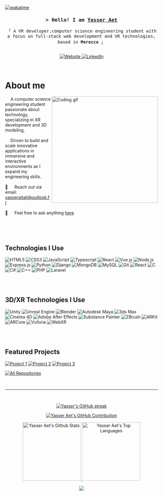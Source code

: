 <!-- Wakatime Badge -->
[![wakatime](https://wakatime.com/badge/user/your-unique-user-id.svg)](https://wakatime.com/@your-unique-user-id)

<!-- Introduction Header -->
<h3 align="center">
  <samp>&gt; Hello! I am
    <b><a target="_blank" href="https://github.com/YasserAet">Yasser Aet</a></b>
  </samp>
</h3>

<p align="center"> 
  <samp>
    「 A VR developer,computer science engineering student with a focus on full-stack web development and VR technologies, based in <b>Morocco</b> 」
    <br>
    <br>
  </samp>
</p>

<!-- Social Badges -->
<p align="center">
 <a href="https://yassiraitali.me" target="blank">
  <img src="https://img.shields.io/badge/Website-DC143C?style=for-the-badge&logo=medium&logoColor=white" alt="Website" />
 </a>
 <a href="https://www.linkedin.com/in/aitali-yassir/" target="_blank">
  <img src="https://img.shields.io/badge/LinkedIn-0077B5?style=for-the-badge&logo=linkedin&logoColor=white" alt="LinkedIn"/>
 </a>
</p>
<br />

# About me
 <img align="right" width="350" src="/assets/programmer.gif" alt="Coding gif" />
  
&emsp; A computer science engineering student passionate about technology, specializing in XR development and 3D modeling. <br/><br/>
&emsp; Driven to build and scale innovative applications in immersive and interactive environments as I expand my engineering skills. <br/><br/>
 📧 &emsp; Reach out via email: yasseraitali@outlook.fr<br/><br/>
 💬 &emsp; Feel free to ask anything [here](https://github.com/YasserAet/YasserAet/issues)
</p>

<br/>
<br/>
<br/>

## Technologies I Use

![HTML5](https://img.shields.io/badge/HTML5-E34F26?style=for-the-badge&logo=html5&logoColor=white)
![CSS3](https://img.shields.io/badge/CSS3-1572B6?style=for-the-badge&logo=css3&logoColor=white)
![JavaScript](https://img.shields.io/badge/Javascript-F0DB4F?style=for-the-badge&labelColor=black&logo=javascript&logoColor=F0DB4F)
![Typescript](https://img.shields.io/badge/Typescript-007acc?style=for-the-badge&labelColor=black&logo=typescript&logoColor=007acc)
![React](https://img.shields.io/badge/-React-61DBFB?style=for-the-badge&labelColor=black&logo=react&logoColor=61DBFB)
![Vue.js](https://img.shields.io/badge/Vue.js-42b983?style=for-the-badge&logo=vue.js&logoColor=white)
![Node.js](https://img.shields.io/badge/Nodejs-3C873A?style=for-the-badge&labelColor=black&logo=node.js&logoColor=3C873A)
![Express.js](https://img.shields.io/badge/Express.js-000000?style=for-the-badge&logo=express&logoColor=white)
![Python](https://img.shields.io/badge/Python-3776AB?style=for-the-badge&logo=python&logoColor=white)
![Django](https://img.shields.io/badge/Django-092E20?style=for-the-badge&logo=django&logoColor=green)
![MongoDB](https://img.shields.io/badge/MongoDB-4EA94B?style=for-the-badge&logo=mongodb&logoColor=white)
![MySQL](https://img.shields.io/badge/MySQL-4479A1?style=for-the-badge&logo=mysql&logoColor=white)
![Git](https://img.shields.io/badge/Git-F05032?style=for-the-badge&logo=git&logoColor=white)
![React](https://img.shields.io/badge/-React-61DBFB?style=for-the-badge&labelColor=black&logo=react&logoColor=61DBFB)
![C](https://img.shields.io/badge/C-00599C?style=for-the-badge&logo=c&logoColor=white)
![C#](https://img.shields.io/badge/C%23-239120?style=for-the-badge&logo=c-sharp&logoColor=white)
![C++](https://img.shields.io/badge/C++-00599C?style=for-the-badge&logo=cplusplus&logoColor=white)
![PHP](https://img.shields.io/badge/PHP-777BB4?style=for-the-badge&logo=php&logoColor=white)
![Laravel](https://img.shields.io/badge/Laravel-FF2D20?style=for-the-badge&logo=laravel&logoColor=white)

<br/>
<br/>

## 3D/XR Technologies I Use

![Unity](https://img.shields.io/badge/Unity-FFFFFF?style=for-the-badge&logo=unity&logoColor=black)
![Unreal Engine](https://img.shields.io/badge/Unreal_Engine-313131?style=for-the-badge&logo=unreal-engine&logoColor=white)
![Blender](https://img.shields.io/badge/Blender-F5792A?style=for-the-badge&logo=blender&logoColor=white)
![Autodesk Maya](https://img.shields.io/badge/Autodesk_Maya-0696D7?style=for-the-badge&logo=autodesk&logoColor=white)
![3ds Max](https://img.shields.io/badge/3ds_Max-FF3F00?style=for-the-badge&logo=autodesk&logoColor=white)
![Cinema 4D](https://img.shields.io/badge/Cinema_4D-011A6A?style=for-the-badge&logo=maxon&logoColor=white)
![Adobe After Effects](https://img.shields.io/badge/After_Effects-9999FF?style=for-the-badge&logo=adobe-after-effects&logoColor=white)
![Substance Painter](https://img.shields.io/badge/Substance_Painter-FF5798?style=for-the-badge&logo=adobe&logoColor=white)
![ZBrush](https://img.shields.io/badge/ZBrush-DA1622?style=for-the-badge&logo=pixologic&logoColor=white)
![ARKit](https://img.shields.io/badge/ARKit-000000?style=for-the-badge&logo=apple&logoColor=white)
![ARCore](https://img.shields.io/badge/ARCore-4285F4?style=for-the-badge&logo=google&logoColor=white)
![Vuforia](https://img.shields.io/badge/Vuforia-240130?style=for-the-badge&logo=vuforia&logoColor=white)
![WebXR](https://img.shields.io/badge/WebXR-FF6600?style=for-the-badge&logo=webxr&logoColor=white)

<br/>
<br/>

## Featured Projects

<!-- Change the repository URLs to your repositories -->
[![Project 1](https://github-readme-stats.vercel.app/api/pin/?username=YasserAet&repo=OPTI_DASH&border_color=7F3FBF&bg_color=0D1117&title_color=C9D1D9&text_color=8B949E&icon_color=7F3FBF)](https://github.com/YasserAet/OPTI_DASH)
[![Project 2](https://github-readme-stats.vercel.app/api/pin/?username=YasserAet&repo=eda&border_color=7F3FBF&bg_color=0D1117&title_color=C9D1D9&text_color=8B949E&icon_color7F3FBF)](https://github.com/YasserAet/EDA)
[![Project 3](https://github-readme-stats.vercel.app/api/pin/?username=YasserAet&repo=school_timetable&border_color=7F3FBF&bg_color=0D1117&title_color=C9D1D9&text_color=8B949E&icon_color7F3FBF)](https://github.com/YasserAet/School_Timetable)

<p align="left">
  <a href="https://github.com/YasserAet?tab=repositories" target="_blank"><img alt="All Repositories" title="All Repositories" src="https://img.shields.io/badge/-All%20Repos-2962FF?style=for-the-badge&logo=koding&logoColor=white"/></a>
</p>
<br/>
<hr/>
<br/>
<!-- GitHub Stats -->
<p align="center">
  <a href="https://github.com/YasserAet">
    <img src="https://github-readme-streak-stats.herokuapp.com/?user=YasserAet&theme=radical&border=7F3FBF&background=0D1117" alt="Yasser's GitHub streak"/>
  </a>
</p>
<p align="center">
  <a href="https://github.com/YasserAet">
    <img src="https://github-profile-summary-cards.vercel.app/api/cards/profile-details?username=YasserAet&theme=radical" alt="Yasser Aet's GitHub Contribution"/>
  </a>
</p>
<p align="center">
  <a href="https://github.com/YasserAet">
    <img alt="Yasser Aet's Github Stats" src="https://denvercoder1-github-readme-stats.vercel.app/api?username=YasserAet&show_icons=true&count_private=true&theme=react&border_color=7F3FBF&bg_color=0D1117&title_color=F85D7F&icon_color=F8D866" height="192px"/>
  </a>
  <a href="https://github.com/YasserAet">
    <img alt="Yasser Aet's Top Languages" src="https://denvercoder1-github-readme-stats.vercel.app/api/top-langs/?username=YasserAet&langs_count=8&layout=compact&theme=react&border_color=7F3FBF&bg_color=0D1117&title_color=F85D7F&icon_color=F8D866" height="192px"/>
  </a>
</p>
<!-- Activity Graph -->
<p align="center">
  <img src="https://github-readme-activity-graph.vercel.app/graph?username=YasserAet&custom_title=Yasser%20Aet's%20GitHub%20Activity%20Graph&bg_color=0D1117&color=7F3FBF&line=7F3FBF&point=7F3FBF&area_color=FFFFFF&title_color=FFFFFF&area=true"/>
</p>
